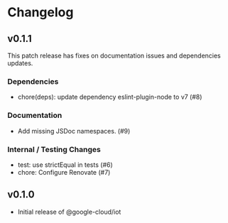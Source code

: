 # Changelog

## v0.1.1

This patch release has fixes on documentation issues and dependencies updates.

### Dependencies
- chore(deps): update dependency eslint-plugin-node to v7 (#8)

### Documentation
- Add missing JSDoc namespaces. (#9)

### Internal / Testing Changes
- test: use strictEqual in tests (#6)
- chore: Configure Renovate (#7)

## v0.1.0

- Initial release of @google-cloud/iot
